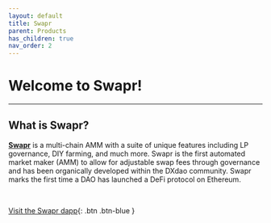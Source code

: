 ```yaml
---
layout: default
title: Swapr
parent: Products
has_children: true
nav_order: 2
---
```


# Welcome to Swapr!

---

## What is Swapr?

<strong><a href="https://swapr.eth.link/" target="_blank">Swapr</a></strong> is a multi-chain AMM with a suite of unique features including LP governance, DIY farming, and much more. Swapr is the first automated market maker (AMM) to allow for adjustable swap fees through governance and has been organically developed within the DXdao community.  Swapr marks the first time a DAO has launched a DeFi protocol on Ethereum.

⠀

[Visit the Swapr dapp](https://swapr.eth.link/){: .btn .btn-blue }